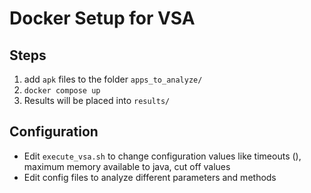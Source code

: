 # Docker Setup for VSA

## Steps 
1. add `apk` files to the folder `apps_to_analyze/`
2. `docker compose up`
3. Results will be placed into `results/`

## Configuration
* Edit `execute_vsa.sh` to change configuration values like timeouts (), maximum memory available to java, cut off values
* Edit config files to analyze different parameters and methods